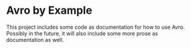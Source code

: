 # Avro by Example

This project includes some code as documentation for how to use Avro.  Possibly
in the future, it will also include some more prose as documentation as well.

